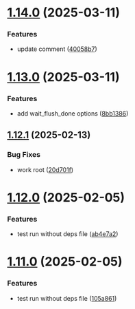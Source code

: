 # [1.14.0](https://github.com/tardis-ksh/Tencent-Cloud-CDN-Purge-Paths-Cache/compare/v1.13.0...v1.14.0) (2025-03-11)


### Features

* update comment ([40058b7](https://github.com/tardis-ksh/Tencent-Cloud-CDN-Purge-Paths-Cache/commit/40058b793986d2b1ca2e85ab2a869542ffc1c1c7))



# [1.13.0](https://github.com/tardis-ksh/Tencent-Cloud-CDN-Purge-Paths-Cache/compare/v1.12.1...v1.13.0) (2025-03-11)


### Features

* add wait_flush_done options ([8bb1386](https://github.com/tardis-ksh/Tencent-Cloud-CDN-Purge-Paths-Cache/commit/8bb13866aa6780200a7f90082398de4f15b1eec0))



## [1.12.1](https://github.com/tardis-ksh/Tencent-Cloud-CDN-Purge-Paths-Cache/compare/v1.12.0...v1.12.1) (2025-02-13)


### Bug Fixes

* work root ([20d701f](https://github.com/tardis-ksh/Tencent-Cloud-CDN-Purge-Paths-Cache/commit/20d701f1c71d557cad748645840f88085d4343cf))



# [1.12.0](https://github.com/tardis-ksh/Tencent-Cloud-CDN-Purge-Paths-Cache/compare/v1.11.0...v1.12.0) (2025-02-05)


### Features

* test run without deps file ([ab4e7a2](https://github.com/tardis-ksh/Tencent-Cloud-CDN-Purge-Paths-Cache/commit/ab4e7a215ca02af316df7908a653412af2257b7c))



# [1.11.0](https://github.com/tardis-ksh/Tencent-Cloud-CDN-Purge-Paths-Cache/compare/v1.10.0...v1.11.0) (2025-02-05)


### Features

* test run without deps file ([105a861](https://github.com/tardis-ksh/Tencent-Cloud-CDN-Purge-Paths-Cache/commit/105a861051dd28ea3f525180f77ef780e94e97a2))



